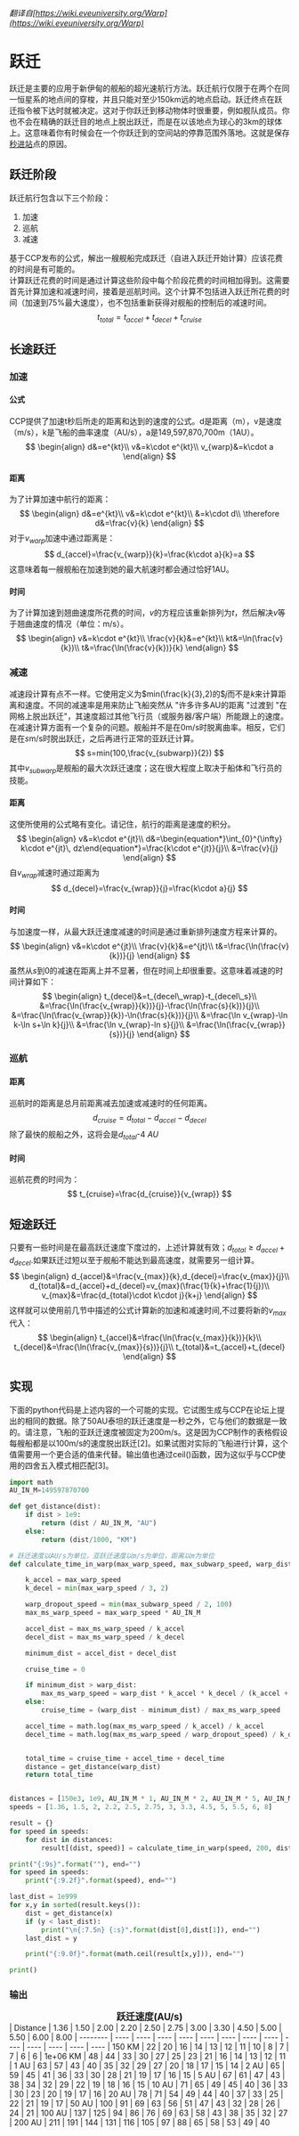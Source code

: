 *翻译自[https://wiki.eveuniversity.org/Warp](https://wiki.eveuniversity.org/Warp)*

# 跃迁
跃迁是主要的应用于新伊甸的舰船的超光速航行方法。跃迁航行仅限于在两个在同一恒星系的地点间的穿梭，并且只能对至少150km远的地点启动。跃迁终点在跃迁指令被下达时就被决定。这对于你跃迁到移动物体时很重要，例如舰队成员。你也不会在精确的跃迁目的地点上脱出跃迁，而是在以该地点为球心的3km的球体上。这意味着你有时候会在一个你跃迁到的空间站的停靠范围外落地。这就是保存[秒进站](术语.md#instadock)点的原因。

## 跃迁阶段
跃迁航行包含以下三个阶段：
1. 加速
2. 巡航
3. 减速
 
基于CCP发布的公式，解出一艘舰船完成跃迁（自进入跃迁开始计算）应该花费的时间是有可能的。  
计算跃迁花费的时间是通过计算这些阶段中每个阶段花费的时间相加得到。这需要首先计算加速和减速时间，接着是巡航时间。这个计算不包括进入跃迁所花费的时间（加速到75%最大速度），也不包括重新获得对舰船的控制后的减速时间。  
$$
t_{total}=t_{accel}+t_{decel}+t_{cruise}
$$
## 长途跃迁
### **加速**
#### **公式**
CCP提供了加速t秒后所走的距离和达到的速度的公式。d是距离（m），v是速度（m/s），k是飞船的曲率速度（AU/s），a是149,597,870,700m（1AU）。
$$
\begin{align}
d&=e^{kt}\\
v&=k\cdot e^{kt}\\
v_{warp}&=k\cdot a
\end{align}
$$
#### **距离**
为了计算加速中航行的距离：
$$
\begin{align}
d&=e^{kt}\\
v&=k\cdot e^{kt}\\
&=k\cdot d\\
\therefore d&=\frac{v}{k}   
\end{align}
$$
对于$v_{warp}$加速中通过距离是：
$$
d_{accel}=\frac{v_{warp}}{k}=\frac{k\cdot a}{k}=a
$$
这意味着每一艘舰船在加速到她的最大航速时都会通过恰好1AU。

#### **时间**
为了计算加速到翘曲速度所花费的时间，$v$的方程应该重新排列为$t$，然后解决$v$等于翘曲速度的情况（单位：m/s）。
$$
\begin{align}
v&=k\cdot e^{kt}\\
\frac{v}{k}&=e^{kt}\\
kt&=\ln(\frac{v}{k})\\
t&=\frac{\ln(\frac{v}{k})}{k}
\end{align}
$$
### **减速**
减速段计算有点不一样。它使用定义为$min(\frac{k}{3},2)的$$j$而不是$k$来计算距离和速度。不同的减速率是用来防止飞船突然从 "许多许多AU的距离 "过渡到 "在网格上脱出跃迁"，其速度超过其他飞行员（或服务器/客户端）所能跟上的速度。在减速计算方面有一个复杂的问题。舰船并不是在0m/s时脱离曲率。相反，它们是在$s$m/s时脱出跃迁，之后再进行正常的亚跃迁计算。
$$
s=min(100,\frac{v_{subwarp}}{2})
$$
其中$v_{subwarp}$是舰船的最大次跃迁速度；这在很大程度上取决于船体和飞行员的技能。
#### **距离**
这使所使用的公式略有变化。请记住，航行的距离是速度的积分。
$$
\begin{align}
v&=k\cdot e^{jt}\\
d&=\begin{equation*}\int_{0}^{\infty} k\cdot e^{jt}\, dz\end{equation*}=\frac{k\cdot e^{jt}}{j}\\
&=\frac{v}{j}
\end{align}
$$
自$v_{wrap}$减速时通过距离为
$$
d_{decel}=\frac{v_{wrap}}{j}=\frac{k\cdot a}{j}
$$
#### **时间**
与加速度一样，从最大跃迁速度减速的时间是通过重新排列速度方程来计算的。
$$
\begin{align}
v&=k\cdot e^{jt}\\
\frac{v}{k}&=e^{jt}\\
t&=\frac{\ln(\frac{v}{k})}{j}
\end{align}
$$
虽然从$s$到0的减速在距离上并不显著，但在时间上却很重要。这意味着减速的时间计算如下：
$$
\begin{align}
t_{decel}&=t_{decel\_wrap}-t_{decel\_s}\\
&=\frac{\ln(\frac{v_{wrap}}{k})}{j}-\frac{\ln(\frac{s}{k})}{j}\\
&=\frac{\ln(\frac{v_{wrap}}{k})-\ln(\frac{s}{k})}{j}\\
&=\frac{\ln v_{wrap}-\ln k-\ln s+\ln k}{j}\\
&=\frac{\ln v_{wrap}-ln s}{j}\\
&=\frac{\ln(\frac{v_{wrap}}{s})}{j}
\end{align}
$$
### **巡航**
#### **距离**
巡航时的距离是总月前距离减去加速或减速时的任何距离。
$$
d_{cruise}=d_{total}-d_{accel}-d_{decel}
$$
除了最快的舰船之外，这将会是$d_{total}$-4 *AU*
#### **时间**
巡航花费的时间为：
$$
t_{cruise}=\frac{d_{cruise}}{v_{wrap}}
$$
## 短途跃迁
只要有一些时间是在最高跃迁速度下度过的，上述计算就有效；$d_{total}\geq d_{accel}+d_{decel}$.如果跃迁过短以至于舰船不能达到最高速度，就需要另一组计算。
$$
\begin{align}
d_{accel}&=\frac{v_{max}}{k},d_{decel}=\frac{v_{max}}{j}\\
d_{total}&=d_{accel}+d_{decel}=v_{max}(\frac{1}{k}+\frac{1}{j})\\
v_{max}&=\frac{d_{total}\cdot k\cdot j}{k+j}
\end{align}
$$
这样就可以使用前几节中描述的公式计算新的加速和减速时间,不过要将新的$v_{max}$代入：
$$
\begin{align}
t_{accel}&=\frac{\ln(\frac{v_{max}}{k})}{k}\\
t_{decel}&=\frac{\ln(\frac{v_{max}}{s})}{j}\\
t_{total}&=t_{accel}+t_{decel}
\end{align}
$$
## 实现
下面的python代码是上述内容的一个可能的实现。它试图生成与CCP在论坛上提出的相同的数据。除了50AU泰坦的跃迁速度是一秒之外，它与他们的数据是一致的。请注意，飞船的亚跃迁速度被固定为200m/s。这是因为CCP制作的表格假设每艘船都是以100m/s的速度脱出跃迁[2]。如果试图对实际的飞船进行计算，这个值需要用一个更合适的值来代替。输出值也通过ceil()函数，因为这似乎与CCP使用的四舍五入模式相匹配[3]。
```python
import math
AU_IN_M=149597870700

def get_distance(dist):
    if dist > 1e9:
        return (dist / AU_IN_M, "AU")
    else:
        return (dist/1000, "KM")

# 跃迁速度以AU/s为单位，亚跃迁速度以m/s为单位，距离以m为单位
def calculate_time_in_warp(max_warp_speed, max_subwarp_speed, warp_dist):

    k_accel = max_warp_speed
    k_decel = min(max_warp_speed / 3, 2)

    warp_dropout_speed = min(max_subwarp_speed / 2, 100)
    max_ms_warp_speed = max_warp_speed * AU_IN_M

    accel_dist = max_ms_warp_speed / k_accel
    decel_dist = max_ms_warp_speed / k_decel

    minimum_dist = accel_dist + decel_dist

    cruise_time = 0

    if minimum_dist > warp_dist:
        max_ms_warp_speed = warp_dist * k_accel * k_decel / (k_accel + k_decel)
    else:
        cruise_time = (warp_dist - minimum_dist) / max_ms_warp_speed

    accel_time = math.log(max_ms_warp_speed / k_accel) / k_accel
    decel_time = math.log(max_ms_warp_speed / warp_dropout_speed) / k_decel


    total_time = cruise_time + accel_time + decel_time
    distance = get_distance(warp_dist)
    return total_time


distances = [150e3, 1e9, AU_IN_M * 1, AU_IN_M * 2, AU_IN_M * 5, AU_IN_M * 10, AU_IN_M * 20, AU_IN_M * 50, AU_IN_M * 100, AU_IN_M * 200]
speeds = [1.36, 1.5, 2, 2.2, 2.5, 2.75, 3, 3.3, 4.5, 5, 5.5, 6, 8]

result = {}
for speed in speeds:
    for dist in distances:
        result[(dist, speed)] = calculate_time_in_warp(speed, 200, dist)

print("{:9s}".format(""), end="")
for speed in speeds:
    print("{:9.2f}".format(speed), end="")

last_dist = 1e999
for x,y in sorted(result.keys()):
    dist = get_distance(x)
    if (y < last_dist):
        print("\n{:7.5n} {:s}".format(dist[0],dist[1]), end="")
    last_dist = y

    print("{:9.0f}".format(math.ceil(result[x,y])), end="")

print()
```
### **输出**
**<div align="center" style="font-size: 1.2em">跃迁速度(AU/s)</div>**
|  Distance  |  1.36  |  1.50  |  2.00  |  2.20  |  2.50  |  2.75  |  3.00  |  3.30  |  4.50  |  5.00  |  5.50  |  6.00  |  8.00
|  --------  |  ----  |  ----  |  ----  |  ----  |  ----  |  ----  |  ----  |  ----  |  ----  |  ----  |  ----  |  ----  |  ----
|    150 KM  |    22  |    20  |    16  |    14  |    13  |    12  |    11  |    10  |     8  |     7  |     7  |     6  |     6
|  1e+06 KM  |    48  |    44  |    33  |    30  |    27  |    25  |    23  |    21  |    16  |    14  |    13  |    12  |    11
|      1 AU  |    63  |    57  |    43  |    40  |    35  |    32  |    29  |    27  |    20  |    18  |    17  |    15  |    14
|      2 AU  |    65  |    59  |    45  |    41  |    36  |    33  |    30  |    28  |    21  |    19  |    17  |    16  |    15
|      5 AU  |    67  |    61  |    47  |    43  |    38  |    34  |    32  |    29  |    22  |    19  |    18  |    16  |    15
|     10 AU  |    71  |    65  |    49  |    45  |    40  |    36  |    33  |    30  |    23  |    20  |    19  |    17  |    16
|     20 AU  |    78  |    71  |    54  |    49  |    44  |    40  |    37  |    33  |    25  |    22  |    21  |    19  |    17
|     50 AU  |   100  |    91  |    69  |    63  |    56  |    51  |    47  |    43  |    32  |    28  |    26  |    24  |    21
|    100 AU  |   137  |   125  |    94  |    86  |    76  |    69  |    63  |    58  |    43  |    38  |    35  |    32  |    27
|    200 AU  |   211  |   191  |   144  |   131  |   116  |   105  |    97  |    88  |    65  |    58  |    53  |    49  |    40
